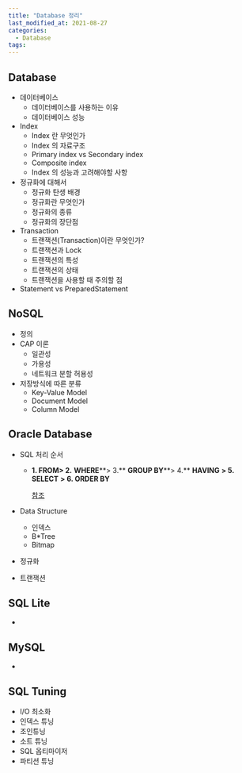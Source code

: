 ```yaml
---
title: "Database 정리"
last_modified_at: 2021-08-27
categories:
  - Database
tags:
---
```


## Database

- 데이터베이스
  - 데이터베이스를 사용하는 이유
  - 데이터베이스 성능
- Index
  - Index 란 무엇인가
  - Index 의 자료구조
  - Primary index vs Secondary index
  - Composite index
  - Index 의 성능과 고려해야할 사항
- 정규화에 대해서
  - 정규화 탄생 배경
  - 정규화란 무엇인가
  - 정규화의 종류
  - 정규화의 장단점
- Transaction
  - 트랜잭션(Transaction)이란 무엇인가?
  - 트랜잭션과 Lock
  - 트랜잭션의 특성
  - 트랜잭션의 상태
  - 트랜잭션을 사용할 때 주의할 점
- Statement vs PreparedStatement

## NoSQL

- 정의
- CAP 이론
  - 일관성
  - 가용성
  - 네트워크 분할 허용성
- 저장방식에 따른 분류
  - Key-Value Model
  - Document Model
  - Column Model

## Oracle Database

- SQL 처리 순서

  - **1. FROM> 2.** **WHERE****> 3.** **GROUP BY****> 4.** **HAVING** **> 5.** **SELECT** **> 6. ORDER BY**

    [참조](https://mine-it-record.tistory.com/66)

- Data Structure

  - 인덱스
  - B*Tree
  - Bitmap

- 정규화

- 트랜잭션

  

## SQL Lite

- 



## MySQL

- 



## SQL Tuning

- I/O 최소화
- 인덱스 튜닝
- 조인튜닝
- 소트 튜닝
- SQL 옵티마이저
- 파티션 튜닝

